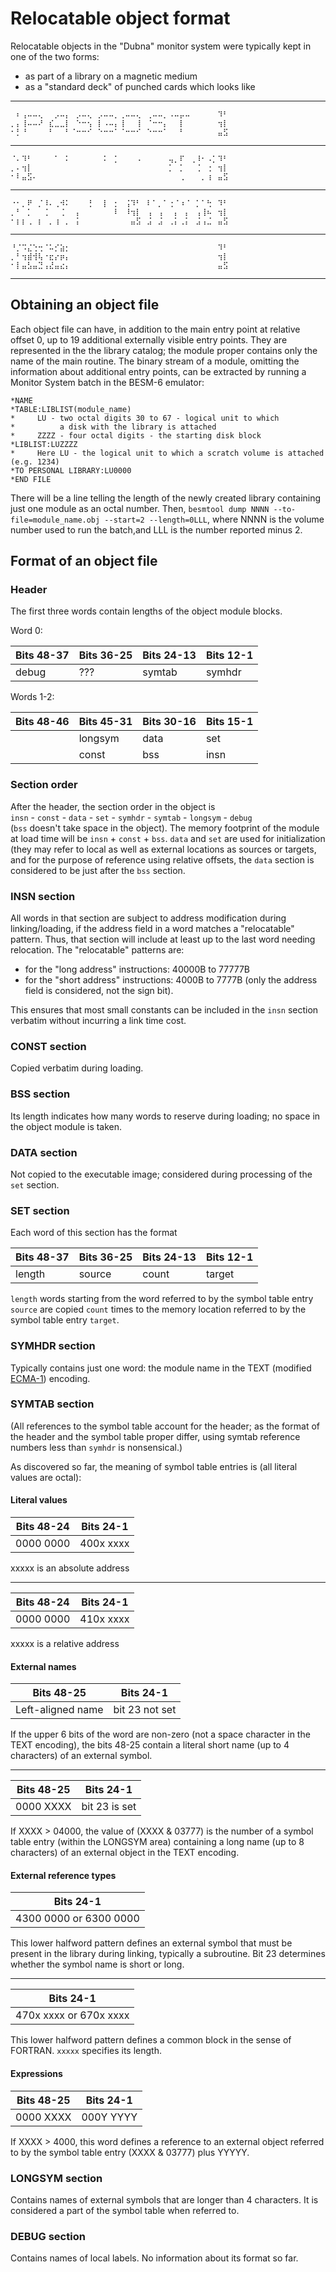 # Relocatable object format

Relocatable objects in the "Dubna" monitor system were typically kept in one of the two forms:

- as part of a library on a magnetic medium
- as a "standard deck" of punched cards which looks like
---
    ⠀⠆⢠⠤⠤⢄⠀⠀⡠⠤⡄⠀⡠⠤⢄⠀⡠⠤⠤⡀⢀⠤⠤⢄⠀⢀⠤⠤⡀⠠⠤⡤⠤⠀⠀⠀⠀⠀⠹⠃
    ⡀⡄⢸⠤⠤⠜⠀⣎⣀⣀⡇⠀⠑⠒⢢⠀⡇⠠⠤⡄⢸⠀⠀⢸⠀⠈⠒⠒⡄⠀⠀⡇⠀⠀⠀⠀⠀⠀⢲⡇
    ⠂⡃⠘⠀⠀⠀⠀⠃⠀⠀⠃⠈⠒⠒⠊⠀⠑⠒⠒⠁⠈⠒⠒⠊⠀⠑⠒⠒⠁⠀⠀⠃⠀⠀⠀⠀⠀⠀⣤⣫
---
    ⠈⠄⠹⠃⠀⠀⠀⠀⠁⠀⠅⠀⠀⠀⠀⠀⠀⠅⠀⡁⠀⠀⠀⠠⠀⠀⠀⠀⠀⢤⡀⠏⠀⢀⠸⠂⠠⡁⠹⠃
    ⡀⠄⢲⡇⠀⠀⠀⠀⠀⠀⠀⠀⠀⠀⠀⠀⠀⠀⠀⠀⠀⠀⠀⠀⠀⠀⠀⠀⠀⡁⠀⡁⠀⠀⢈⠀⢐⠀⢲⡇
    ⠂⠇⣤⣫⠄⠀⠀⠀⠀⠀⠀⠀⠀⠀⠀⠀⠀⠀⠀⠀⠀⠀⠀⠀⠀⠀⠀⠀⠀⠀⠀⢀⠀⠀⠀⡀⢰⠀⣤⣫
---
    ⠐⠂⡀⠟⠀⡈⠸⠄⢀⠺⠅⠀⠀⠀⢘⠀⠀⡇⠀⡂⠀⢨⠹⠃⠀⠇⠁⡀⠁⢐⠈⠰⠈⠀⡁⠁⢓⠀⠹⠃
    ⡀⠃⠀⡁⠀⠀⢈⠀⠀⢈⠀⠀⡄⠀⠀⠀⠀⠀⠀⠇⠀⠸⢲⡇⠀⢠⠀⢠⠀⠀⡄⠀⡄⠀⢠⢸⠦⠀⢲⡇
    ⠂⡆⡆⢀⠀⡆⠀⡀⢰⠀⡀⠀⡅⠀⠀⠀⠀⠀⠀⠀⠀⠀⣤⣫⠀⣨⠀⣨⠀⢀⡅⢀⡅⠀⣨⢠⣈⠀⣤⣫
---
    ⠘⡈⠩⣌⢑⢒⠈⠥⡊⣵⡂⠀⠀⠀⠀⠀⠀⠀⠀⠀⠀⠀⠀⠀⠀⠀⠀⠀⠀⠀⠀⠀⠀⠀⠀⠀⠀⠀⠹⠃
    ⡀⠃⢲⣾⢺⢧⠐⣖⡔⡶⡄⠀⠀⠀⠀⠀⠀⠀⠀⠀⠀⠀⠀⠀⠀⠀⠀⠀⠀⠀⠀⠀⠀⠀⠀⠀⠀⠀⢲⡇
    ⠂⡇⣤⣣⣤⣙⢠⣜⣤⣔⡄⠀⠀⠀⠀⠀⠀⠀⠀⠀⠀⠀⠀⠀⠀⠀⠀⠀⠀⠀⠀⠀⠀⠀⠀⠀⠀⠀⣤⣫
---

## Obtaining an object file

Each object file can have, in addition to the main entry point at relative offset 0,
up to 19 additional externally visible entry points. They are represented in the the library catalog;
the module proper contains only the name of the main routine. The binary stream of a module,
omitting the information about additional entry points, can be extracted by running a Monitor System batch
in the BESM-6 emulator:

    *NAME
    *TABLE:LIBLIST(module_name)
    *     LU - two octal digits 30 to 67 - logical unit to which
    *          a disk with the library is attached
    *     ZZZZ - four octal digits - the starting disk block
    *LIBLIST:LUZZZZ
    *     Here LU - the logical unit to which a scratch volume is attached (e.g. 1234)
    *TO PERSONAL LIBRARY:LU0000
    *END FILE
    
There will be a line telling the length of the newly created library containing just one module as an octal number.
Then, `besmtool dump NNNN --to-file=module_name.obj --start=2 --length=0LLL`, 
where NNNN is the volume number used to run the batch,and LLL is the number reported minus 2. 
    
## Format of an object file

### Header

The first three words contain lengths of the object module blocks.

Word 0:

|  Bits 48-37 | Bits 36-25| Bits 24-13|Bits 12-1|
|-------------|-----------|-----------|---------|
|   debug     |    ???    |  symtab   |  symhdr |

Words 1-2:

| Bits 48-46 | Bits 45-31   | Bits 30-16 | Bits 15-1  |
|------------|--------------|------------|------------|
|            |   longsym    |    data    |      set   |
|            |    const     |     bss    |     insn   |

### Section order

After the header, the section order in the object is  
`insn` - `const` - `data` - `set` - `symhdr` - `symtab` - `longsym` - `debug`  
(`bss` doesn't take space in the object).
The memory footprint of the module at load time will be `insn` + `const` + `bss`.
`data` and `set` are used for initialization (they may refer to local as well as external locations as sources or targets,
and for the purpose of reference using relative offsets, the `data` section is considered to be just after the `bss` section.

### INSN section

All words in that section are subject to address modification during
linking/loading, if the address field in a word matches a "relocatable" pattern. Thus, that section will include
at least up to the last word needing relocation. The "relocatable" patterns are:

- for the "long address" instructions: 40000B to 77777B
- for the "short address" instructions: 4000B to 7777B (only the address field is considered, not the sign bit).

This ensures that most small constants can be included in the `insn` section verbatim without incurring a link time cost.

### CONST section

Copied verbatim during loading.

### BSS section

Its length indicates how many words to reserve during loading; no space in the object module is taken.

### DATA section

Not copied to the executable image; considered during processing of the `set` section.

### SET section

Each word of this section has the format

| Bits 48-37 | Bits 36-25 | Bits 24-13| Bits 12-1 |
|------------|------------|-----------|-----------|
|   length   |   source   |   count   |   target  |

`length` words starting from the word referred to by the symbol table entry `source`
are copied `count` times to the memory location referred to by the symbol table entry `target`.

### SYMHDR section

Typically contains just one word: the module name in the TEXT (modified [ECMA-1](http://wikipedia.org/wiki/ECMA-1)) encoding.

### SYMTAB section

(All references to the symbol table account for the header; as the format of the header and the symbol table proper differ,
using symtab reference numbers less than `symhdr` is nonsensical.)

As discovered so far, the meaning of symbol table entries is (all literal values are octal):

#### Literal values

|  Bits 48-24  | Bits 24-1   |
|--------------|-------------|
|   0000 0000  |  400x xxxx  |

xxxxx is an absolute address

---

|  Bits 48-24  | Bits 24-1   |
|--------------|-------------|
|   0000 0000  |  410x xxxx  |

xxxxx is a relative address

#### External names

|     Bits 48-25       |  Bits 24-1       |
|----------------------|------------------|
|   Left-aligned name  |  bit 23 not set  |

If the upper 6 bits of the word are non-zero (not a space character in the TEXT encoding),
the bits 48-25 contain a literal short name (up to 4 characters) of an external symbol.

---

|  Bits 48-25   |  Bits 24-1       |
|---------------|------------------|
|   0000 XXXX   |   bit 23 is set  |
    
If XXXX > 04000, the value of (XXXX & 03777) is the number of a symbol table entry 
(within the LONGSYM area) containing a long name 
(up to 8 characters) of an external object in the TEXT encoding. 

#### External reference types

|        Bits 24-1          |
|---------------------------|
|   4300 0000 or 6300 0000  |

This lower halfword pattern defines an external symbol that must be present in the library during linking,
typically a subroutine. Bit 23 determines whether the symbol name is short or long.

---

|        Bits 24-1           |
|----------------------------|
|   470x xxxx or 670x xxxx   |

This lower halfword pattern defines a common block in the sense of FORTRAN. `xxxxx` specifies its length. 

#### Expressions

|   Bits 48-25  |     Bits 24-1  |
|---------------|----------------|
|   0000 XXXX   |    000Y YYYY   |
    
If XXXX > 4000, this word defines a reference to an external object
referred to by the symbol table entry (XXXX & 03777) plus YYYYY.

### LONGSYM section

Contains names of external symbols that are longer than 4 characters. It is considered a part of the symbol table when referred to.

### DEBUG section

Contains names of local labels. No information about its format so far.









